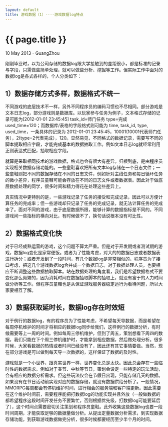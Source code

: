 ```yaml
---
layout: default
title: 游戏数据（1）----游戏数据log特点
---
```


 {{ page.title }}
================
<p class="meta">10 May 2013 - GuangZhou</p>


刚刚毕业时，以为公司存储的数据log跟大学接触到的差距很小，都是标准的记录与字段，只需做些简单处理，就可以做些分析、挖掘等工作。但实际工作中面对的数据log是各式各样的，个人分类如下：    
   
   
1）数据存储方式多样，数据格式不统一 
-----------------------
不同游戏的底层技术不一样，另外不同程序员的编码习惯也不尽相同。部分游戏是文本日志log，部分游戏则是数据库。以玩家参与任务为例子，文本格式存储的记录可能为[2012-01-01 23:45:45] task_id=师门任务 type=完成 used_time=120；而数据库/表格的字段格式则可能为 time, task_id, type, used_time，一条具体的记录为  2012-01-01 23:45:45，10001(10001代表师门任务），2(type=2代表完成），120。显然易见，不同格式的数据记录，需要写不同的脚本提取相应字段，才能完成基本的数据抽取工作。例如文本日志log就经常利用正则表达式匹配，抽取相应字段。
  
  
就算是采取相同技术的游戏数据，格式也会有很大有差异。归根到底，是由程序员实现相关数据存储功能的。一些童鞋喜欢把所有文本log存储在一个日志文件；一些童鞋则把不同的数据存储在不同的日志文件，例如针对主线任务和每日循环任务的微小差异，程序员童鞋可能会存放在不同的日志文件或者数据表。因此对于做底层数据处理的同学，很多时间和精力得花在处理这些差异上。
  
  
真实情况中更特别的是，一些游戏记录了任务的接受和完成记录，因此可以方便计算任务的完成率；但一些游戏却只记录了任务的完成记录，就无法计算任务的完成率了。面对不同的游戏，由于底层数据所限，能够计算的数据指标是不同的。不同游戏间一些指标的横向对比，有时候做不了，换句话说根本没有可比性。 


2）数据格式变化快
-----------------------
对于已经成熟运营的游戏，这个问题不算太严重。但是对于开发期或者测试期的游戏，数据log变化是家常便饭。或者为了性能考虑，对大的的数据日志或者数据表进行拆分；或者开发到了一段时间，有几个数据log是非常相似的，程序员为了接口考虑，把这几个游戏数据log合并成一个数据日志。对于数据处理人员，也要相应不断调整这些数据抽取脚本。站在数据处理的角度看，我们是希望数据格式不要变化那么频繁的，因为消耗时间在数据抽取脚本的抽取上，就没有富于的人力时间做分析等工作。但程序员童鞋也是从保证游戏服务器稳定运行为看待问题，所以大家要相互了解。
  
  
3）数据获取延时长，数据log存在时效短
-----------------------
对于例行的数据log，有的程序员为了性能考虑，不希望每天导数据，而是希望在每周停机维护的时间才将相应的数据log同步给我们，这样例行的数据分析，有时候需要等上一周的时间。例如每周三停机维护，但到了周五，策划想看下周四的数据，我们只能在下个周三停机维护时，才能拿到相应数据，然后做处理分析。很多时候，大家看数据的热情或者时间已经没有了，因此还有其它事情要做。当然，现在部分游戏是可以做到每天导一次数据的，这样保证了数据的及时性。
  
  
游戏就是一个小世界，跟真实世界一样，世界变化总是太快。因此总会存在一些临时性的数据需求。例如对于春节、中秋等节日，策划会设定一些特定的玩法活动，会有相应的数据分析需求。但这些玩法仅会在节假日出现，只能存储几天的数据。如果没有在节日活动前实现对应的数据存储，就没有数据供给分析了。一般情况，MMORPG每周都会有停机维护时间，进行相会的服务端和客户端更新。因此需要在这个维护时间前，需要程序能把打数据log的功能实现并且外放（一般做数据的都希望程序这段时间开发任务不要繁忙，否则根据优先级，打数据log可能要延后了），这个时间点需要密切关注策划和程序员童鞋。此外收集这些数据log也要一段时间周期，才能获取足够的数据量做分析。从提出定量数据分析需求，到实现数据存储功能，到获取游戏数据做完分析，很多时候都要经历至少半个月的时间。


